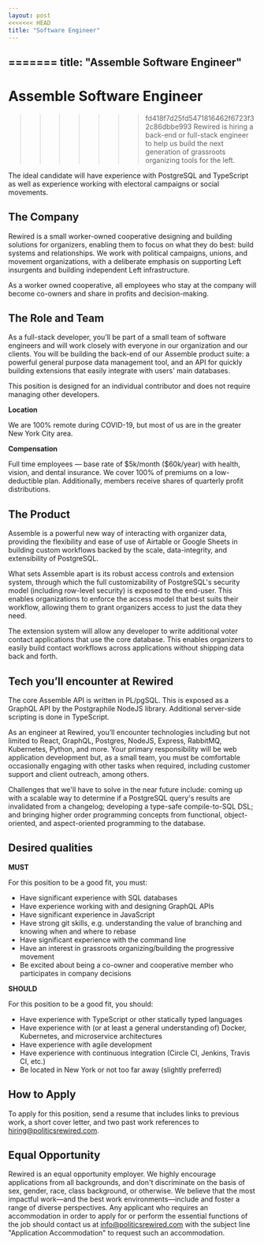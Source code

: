 ```yaml
---
layout: post
<<<<<<< HEAD
title: "Software Engineer"
---
```


=======
title: "Assemble Software Engineer"
---

# Assemble Software Engineer

>>>>>>> fd418f7d25fd5471816462f6723f32c86dbbe993
Rewired is hiring a back-end or full-stack engineer to help us build the next generation of grassroots organizing tools for the left.

The ideal candidate will have experience with PostgreSQL and TypeScript as well as experience working with electoral campaigns or social movements.

## The Company

Rewired is a small worker-owned cooperative designing and building solutions for organizers, enabling them to focus on what they do best: build systems and relationships. We work with political campaigns, unions, and movement organizations, with a deliberate emphasis on supporting Left insurgents and building independent Left infrastructure.

As a worker owned cooperative, all employees who stay at the company will become co-owners and share in profits and decision-making.

## The Role and Team

As a full-stack developer, you’ll be part of a small team of software engineers and will work closely with everyone in our organization and our clients. You will be building the back-end of our Assemble product suite: a powerful general purpose data management tool, and an API for quickly building extensions that easily integrate with users' main databases.

This position is designed for an individual contributor and does not require managing other developers.

**Location**

We are 100% remote during COVID-19, but most of us are in the greater New York City area.

**Compensation**

Full time employees — base rate of \$5k/month (\$60k/year) with health, vision, and dental insurance. We cover 100% of premiums on a low-deductible plan. Additionally, members
receive shares of quarterly profit distributions.

## The Product

Assemble is a powerful new way of interacting with organizer data, providing the flexibility
and ease of use of Airtable or Google Sheets in building custom workflows backed by the scale,
data-integrity, and extensibility of PostgreSQL.

What sets Assemble apart is its robust access controls and extension system, through which
the full customizability of PostgreSQL's security model (including row-level security) is exposed
to the end-user.
This enables organizations to enforce the access model that best suits their workflow,
allowing them to grant organizers access to just the data they need.

The extension system will allow any developer to write additional voter contact applications
that use the core database. This enables organizers to easily build contact workflows across
applications without shipping data back and forth.

## Tech you’ll encounter at Rewired

The core Assemble API is written in PL/pgSQL. This is exposed as a GraphQL API by the Postgraphile NodeJS library. Additional server-side scripting is done in TypeScript.

As an engineer at Rewired, you’ll encounter technologies including but not limited to
React, GraphQL, Postgres, NodeJS, Express, RabbitMQ, Kubernetes, Python, and more. Your primary
responsibility will be web application development but, as a small team, you must be comfortable
occasionally engaging with other tasks when required,
including customer support and client outreach, among others.

Challenges that we'll have to solve in the near future include: coming up with a scalable way to
determine if a PostgreSQL query's results are invalidated from a changelog; developing a
type-safe compile-to-SQL DSL; and bringing higher order programming concepts from functional,
object-oriented, and aspect-oriented programming to the database.

## Desired qualities

**MUST**

For this position to be a good fit, you must:

- Have significant experience with SQL databases
- Have experience working with and designing GraphQL APIs
- Have significant experience in JavaScript
- Have strong git skills, e.g. understanding the value of branching and knowing when and where to rebase
- Have significant experience with the command line
- Have an interest in grassroots organizing/building the progressive movement
- Be excited about being a co-owner and cooperative member who participates in company decisions

**SHOULD**

For this position to be a good fit, you should:

- Have experience with TypeScript or other statically typed languages
- Have experience with (or at least a general understanding of) Docker, Kubernetes, and microservice architectures
- Have experience with agile development
- Have experience with continuous integration (Circle CI, Jenkins, Travis CI, etc.)
- Be located in New York or not too far away (slightly preferred)

## How to Apply

To apply for this position, send a resume that includes links to previous work, a short cover
letter, and two past work references to [hiring@politicsrewired.com](mailto:hiring@politicsrewired.com).

## Equal Opportunity

Rewired is an equal opportunity employer. We highly encourage applications from all backgrounds,
and don't discriminate on the basis of sex, gender, race, class background, or otherwise.
We believe that the most impactful work—and the best work environments—include and foster a range of diverse perspectives.
Any applicant who requires an accommodation in order to apply for or perform the essential functions of the job should contact us at info@politicsrewired.com with the subject line "Application Accommodation" to request such an accommodation.

